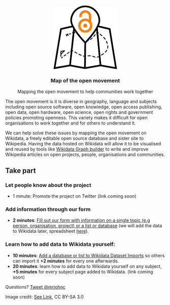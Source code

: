 <p align="center">
  <img height="200" src="/logo.png">
</p>

<h3 align="center">
Map of the open movement
</h3>
</p>
<p align="center">
Mapping the open movement to help communities work together
</p>

The open movement is it is diverse in geography, language and subjects including open source software, open knowledge, open access publishing, open data, open hardware, open science, open rights and government policies promoting openness. This variety makes it difficult for open organisations to work together and for others to understand it. 

We can help solve these issues by mapping the open movement on Wikidata, a freely editable open source database and sister site to Wikipedia. Having the data hosted on Wikidata will allow it to be visualised and reused by tools like [Wikidata Graph  builder](https://angryloki.github.io/wikidata-graph-builder/) to write and improve Wikipedia articles on open projects, people, organisations and communities. 

## Take part 

### Let people know about the project 
- 1 minute: Promote the project on Twitter (link coming soon)

### Add information through our form 
- **2 minutes**: [Fill out our form with information on a single topic (e.g person, organisation, project) or a list or database](https://goo.gl/forms/2otr42KLxQH9tZJg1) (we will add the data to Wikidata later, spreadsheet [here](https://docs.google.com/spreadsheets/d/1OhX3zJRkCjvLSd3lxGrGUHARmn9lg9Wwus6SWdtRmC8/edit?usp=sharing)).

### Learn how to add data to Wikidata yourself:</h4>
- **10 minutes**: [Add a database or list to Wikidata Dataset Imports](https://www.wikidata.org/wiki/Wikidata:Dataset_Imports) so others can import it **+2 minutes** for every one afterwards.
- **20 minutes**: learn how to add data to Wikidata yourself on any subject, **+5 minutes** for every subject page added to Wikidata. (link coming soon)



Questions? [Tweet @mrjohnc](https://twitter.com/mrjohnc)

Image credit: [See Link](https://thenounproject.com/term/map/658110/), CC BY-SA 3.0
